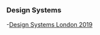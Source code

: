 ### Design Systems

-[Design Systems London 2019](https://www.youtube.com/playlist?list=PLNC1kqILNVugoHglOCwa4bxhVDJp3lsBX)
